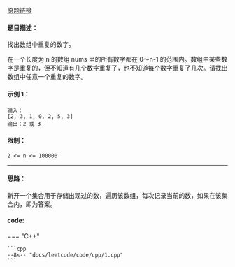 
[原题链接](https://leetcode-cn.com/problems/shu-zu-zhong-zhong-fu-de-shu-zi-lcof/)

#### 题目描述：

找出数组中重复的数字。

在一个长度为 n 的数组 nums 里的所有数字都在 0～n-1 的范围内。数组中某些数字是重复的，但不知道有几个数字重复了，也不知道每个数字重复了几次。请找出数组中任意一个重复的数字。

#### 示例 1：
```
输入：
[2, 3, 1, 0, 2, 5, 3]
输出：2 或 3 
```

#### 限制：

`2 <= n <= 100000`

---

#### 思路：
新开一个集合用于存储出现过的数，遍历该数组，每次记录当前的数，如果在该集合内，即为答案。

#### code:

=== "C++"

    ```cpp
    --8<-- "docs/leetcode/code/cpp/1.cpp"
    ```


